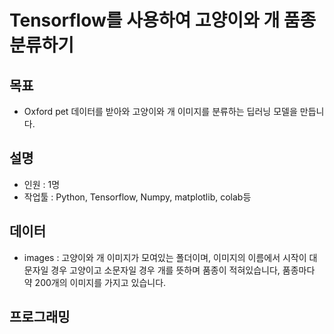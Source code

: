 # Tensorflow를 사용하여 고양이와 개 품종 분류하기

## 목표
* Oxford pet 데이터를 받아와 고양이와 개 이미지를 분류하는 딥러닝 모델을 만듭니다.

## 설명
* 인원 : 1명
* 작업툴 : Python, Tensorflow, Numpy, matplotlib, colab등

## 데이터
* images : 고양이와 개 이미지가 모여있는 폴더이며, 이미지의 이름에서 시작이 대문자일 경우 고양이고 소문자일 경우 개를 뜻하며 품종이 적혀있습니다, 품종마다 약 200개의 이미지를 가지고 있습니다.

## 프로그래밍


